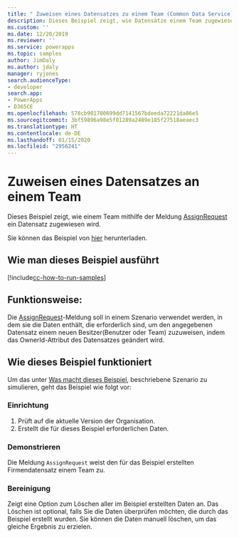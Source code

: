 ```yaml
---
title: " Zuweisen eines Datensatzes zu einem Team (Common Data Service) | Microsoft-Dokumentation"
description: Dieses Beispiel zeigt, wie Datensätze einem Team zugewiesen werden.
ms.custom: ''
ms.date: 12/20/2019
ms.reviewer: ''
ms.service: powerapps
ms.topic: samples
author: JimDaly
ms.author: jdaly
manager: ryjones
search.audienceType:
- developer
search.app:
- PowerApps
- D365CE
ms.openlocfilehash: 578cb901780699dd7141567bdeeda72221da86e5
ms.sourcegitcommit: 3bf59896a98e5f01289a2489e185f27518aeaec3
ms.translationtype: HT
ms.contentlocale: de-DE
ms.lasthandoff: 01/15/2020
ms.locfileid: "2956241"
---
```

# <a name="assign-a-record-to-a-team"></a>Zuweisen eines Datensatzes an einem Team

Dieses Beispiel zeigt, wie einem Team mithilfe der Meldung [AssignRequest](https://docs.microsoft.com/dotnet/api/microsoft.crm.sdk.messages.assignrequest?view=dynamics-general-ce-9) ein Datensatz zugewiesen wird.

Sie können das Beispiel von [hier](https://github.com/microsoft/PowerApps-Samples/tree/master/cds/orgsvc/C%23/AssignRecordToTeam) herunterladen.

## <a name="how-to-run-this-sample"></a>Wie man dieses Beispiel ausführt

[!include[cc-how-to-run-samples](../../includes/cc-how-to-run-samples.md)]

## <a name="what-this-sample-does"></a>Funktionsweise:

Die [AssignRequest](https://docs.microsoft.com/dotnet/api/microsoft.crm.sdk.messages.assignrequest?view=dynamics-general-ce-9)-Meldung soll in einem Szenario verwendet werden, in dem sie die Daten enthält, die erforderlich sind, um den angegebenen Datensatz einem neuen Besitzer(Benutzer oder Team) zuzuweisen, indem das OwnerId-Attribut des Datensatzes geändert wird.

## <a name="how-this-sample-works"></a>Wie dieses Beispiel funktioniert

Um das unter [Was macht dieses Beispiel](#what-this-sample-does), beschriebene Szenario zu simulieren, geht das Beispiel wie folgt vor:

### <a name="setup"></a>Einrichtung

1. Prüft auf die aktuelle Version der Organisation. 
1. Erstellt die für dieses Beispiel erforderlichen Daten.

### <a name="demonstrate"></a>Demonstrieren

Die Meldung `AssignRequest` weist den für das Beispiel erstellten Firmendatensatz einem Team zu. 

### <a name="clean-up"></a>Bereinigung

Zeigt eine Option zum Löschen aller im Beispiel erstellten Daten an. Das Löschen ist optional, falls Sie die Daten überprüfen möchten, die durch das Beispiel erstellt wurden. Sie können die Daten manuell löschen, um das gleiche Ergebnis zu erzielen.